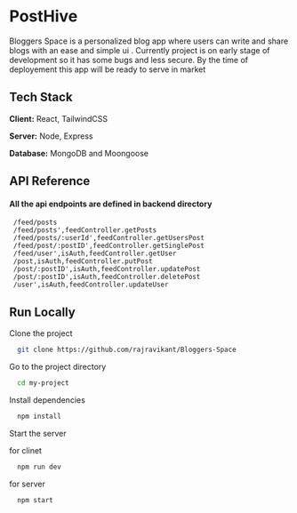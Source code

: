 
# PostHive

Bloggers Space is a personalized blog app where users can write and share blogs with an ease and simple ui .
Currently project is on early stage of development so it has some bugs and less secure. By the time of deployement this app will be ready to serve in market




## Tech Stack

**Client:** React, TailwindCSS

**Server:** Node, Express

**Database:** MongoDB and Moongoose


## API Reference
#### All the api endpoints are defined in backend directory

```
 /feed/posts 
 /feed/posts',feedController.getPosts
 /feed/posts/:userId',feedController.getUsersPost
 /feed/post/:postID',feedController.getSinglePost
 /feed/user',isAuth,feedController.getUser
 /post,isAuth,feedController.putPost
 /post/:postID',isAuth,feedController.updatePost
 /post/:postID',isAuth,feedController.deletePost
 /user',isAuth,feedController.updateUser 
```

## Run Locally

Clone the project

```bash
  git clone https://github.com/rajravikant/Bloggers-Space
```

Go to the project directory

```bash
  cd my-project
```

Install dependencies

```bash
  npm install
```

Start the server

for clinet
```bash
  npm run dev 
```


for server
```bash
  npm start 
```

